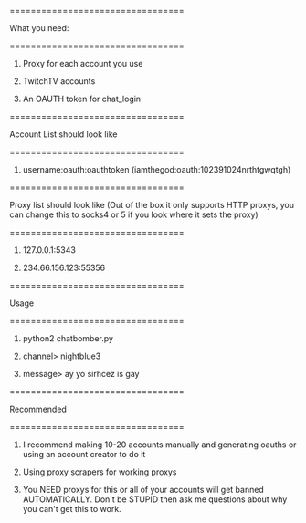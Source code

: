 =================================

What you need:

=================================

1)   Proxy for each account you use

2)   TwitchTV accounts

3)   An OAUTH token for chat_login

=================================

Account List should look like

=================================

1)   username:oauth:oauthtoken (iamthegod:oauth:102391024nrthtgwqtgh)

=================================

Proxy list should look like (Out of the box it only supports HTTP proxys, you can change this to socks4 or 5 if you look where it sets the proxy)

=================================

1)   127.0.0.1:5343

2)   234.66.156.123:55356

=================================

Usage

=================================

1)   python2 chatbomber.py

2)   channel> nightblue3

3)   message> ay yo sirhcez is gay

=================================

Recommended

=================================

1)   I recommend making 10-20 accounts manually and generating oauths or using an account creator to do it

2)   Using proxy scrapers for working proxys

3)   You NEED proxys for this or all of your accounts will get banned AUTOMATICALLY. Don't be STUPID then ask me questions about why you can't get this to work.
